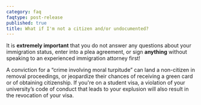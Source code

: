 ```yaml
---
category: faq
faqtype: post-release
published: true
title: What if I'm not a citizen and/or undocumented?
---
```

It is **extremely important** that you do not answer any questions about your immigration status, enter into a plea agreement, or sign **anything** without speaking to an experienced immigration attorney first! 

A conviction for a “crime involving moral turpitude” can land a non-citizen in removal proceedings, or jeopardize their chances of receiving a green card or of obtaining citizenship. If you're on a student visa, a violation of your university’s code of conduct that leads to your explusion will also result in the revocation of your visa.
